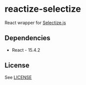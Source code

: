 # reactize-selectize

React wrapper for [Selectize.js](https://github.com/selectize/selectize.js)

## Dependencies

- React - 15.4.2

## License

See [LICENSE](LICENSE)